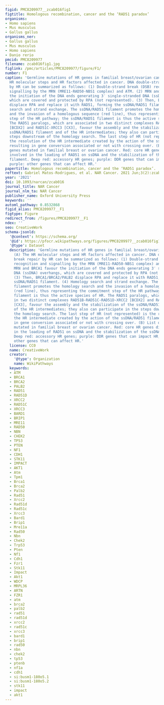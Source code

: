 ```yaml
---
figid: PMC8209977__zcab016fig1
figtitle: Homologous recombination, cancer and the ‘RAD51 paradox’
organisms:
- Homo sapiens
- Mus musculus
- Gallus gallus
organisms_ner:
- Gallus gallus
- Mus musculus
- Homo sapiens
- Danio rerio
pmcid: PMC8209977
filename: zcab016fig1.jpg
figlink: /pmc/articles/PMC8209977/figure/F1/
number: F1
caption: 'Germline mutations of HR genes in familial breast/ovarian cancers. (A) The
  HR molecular steps and HR factors affected in cancer. DNA double-strand break repair
  by HR can be summarized as follows: (1) Double-strand break (DSB) recognition and
  signalling by the MRN (MRE11-RAD50-NBS1 complex) and ATM. (2) MRN and BRCA1 favour
  the initiation of the DNA ends generating 3′ single-stranded DNA (ssDNA) overhangs,
  which are covered and protected by RPA (not represented). (3) Then, BRCA1/BRCA2/PALB2
  displace RPA and replace it with RAD51, forming the ssDNA/RAD51 filament. (4) Homology
  search and strand exchange. The ssDNA/RAD51 filament promotes the homology search
  and the invasion of a homologous sequence (red line), thus representing the commitment
  step of the HR pathway; the ssDNA/RAD51 filament is thus the active species of HR.
  The RAD51 paralogs, which are associated in two distinct complexes RAD51B-RAD51C-RAD51D-XRCC2
  [BCDX2] and RAD51C-XRCC3 [CX3], favour the assembly and the stabilization of the
  ssDNA/RAD51 filament and of the HR intermediates; they also can participate in the
  steps downstream of the homology search. The last step of HR (not represented) is
  the resolution of the HR intermediate created by the action of the ssDNA/RAD51 filament,
  resulting in gene conversion associated or not with crossing over. (B) List of the
  genes mutated in familial breast or ovarian cancer. Red: core HR genes directly
  involved in the loading of RAD51 on ssDNA and the stabilization of the ssDNA/RAD51
  filament. Deep red: accessory HR genes; purple: DDR genes that can impact HR; deep
  purple: other genes that can affect HR.'
papertitle: Homologous recombination, cancer and the ‘RAD51 paradox’.
reftext: Gabriel Matos-Rodrigues, et al. NAR Cancer. 2021 Jun;3(2):zcab016.
year: '2021'
doi: 10.1093/narcan/zcab016
journal_title: NAR Cancer
journal_nlm_ta: NAR Cancer
publisher_name: Oxford University Press
keywords: ''
automl_pathway: 0.8532868
figid_alias: PMC8209977__F1
figtype: Figure
redirect_from: /figures/PMC8209977__F1
ndex: ''
seo: CreativeWork
schema-jsonld:
  '@context': https://schema.org/
  '@id': https://pfocr.wikipathways.org/figures/PMC8209977__zcab016fig1.html
  '@type': Dataset
  description: 'Germline mutations of HR genes in familial breast/ovarian cancers.
    (A) The HR molecular steps and HR factors affected in cancer. DNA double-strand
    break repair by HR can be summarized as follows: (1) Double-strand break (DSB)
    recognition and signalling by the MRN (MRE11-RAD50-NBS1 complex) and ATM. (2)
    MRN and BRCA1 favour the initiation of the DNA ends generating 3′ single-stranded
    DNA (ssDNA) overhangs, which are covered and protected by RPA (not represented).
    (3) Then, BRCA1/BRCA2/PALB2 displace RPA and replace it with RAD51, forming the
    ssDNA/RAD51 filament. (4) Homology search and strand exchange. The ssDNA/RAD51
    filament promotes the homology search and the invasion of a homologous sequence
    (red line), thus representing the commitment step of the HR pathway; the ssDNA/RAD51
    filament is thus the active species of HR. The RAD51 paralogs, which are associated
    in two distinct complexes RAD51B-RAD51C-RAD51D-XRCC2 [BCDX2] and RAD51C-XRCC3
    [CX3], favour the assembly and the stabilization of the ssDNA/RAD51 filament and
    of the HR intermediates; they also can participate in the steps downstream of
    the homology search. The last step of HR (not represented) is the resolution of
    the HR intermediate created by the action of the ssDNA/RAD51 filament, resulting
    in gene conversion associated or not with crossing over. (B) List of the genes
    mutated in familial breast or ovarian cancer. Red: core HR genes directly involved
    in the loading of RAD51 on ssDNA and the stabilization of the ssDNA/RAD51 filament.
    Deep red: accessory HR genes; purple: DDR genes that can impact HR; deep purple:
    other genes that can affect HR.'
  license: CC0
  name: CreativeWork
  creator:
    '@type': Organization
    name: WikiPathways
  keywords:
  - ATM
  - BRCA1
  - BRCA2
  - PALB2
  - RAD51
  - RAD51D
  - XRCC2
  - RAD51C
  - XRCC3
  - BARD1
  - BRIP1
  - MRE11
  - RAD50
  - NBN
  - CHEK2
  - TP53
  - PTEN
  - NF1
  - CDH1
  - STK11
  - IMPACT
  - AKT1
  - Atm
  - Tpm1
  - Brca1
  - Brca2
  - Palb2
  - Rad51
  - Xrcc2
  - Rad51d
  - Rad51c
  - Xrcc3
  - Bard1
  - Brip1
  - Mre11a
  - Rad50
  - Nbn
  - Chek2
  - Trp53
  - Pten
  - Nf1
  - Cdh1
  - Fzr1
  - Stk11
  - Impact
  - Akt1
  - WDCP
  - MRPL36
  - ARTN
  - FZR1
  - atm
  - brca2
  - palb2
  - rad51
  - rad51d
  - xrcc2
  - rad51c
  - xrcc3
  - bard1
  - brip1
  - rad50
  - nbn
  - chek2
  - tp53
  - ptenb
  - nf1a
  - cdh1
  - si:busm1-180o5.1
  - si:busm1-180o5.2
  - stk11
  - impact
  - akt1
---
```

